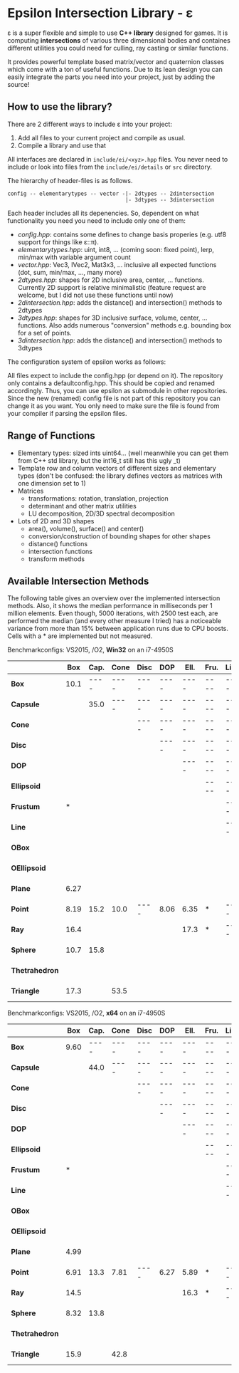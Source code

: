 Epsilon Intersection Library - ε
===============================================================================

ε is a super flexible and simple to use **C++ library** designed for games. It is computing **intersections** of various three dimensional bodies and containes different utilities you could need for culling, ray casting or similar functions.

It provides powerful template based matrix/vector and quaternion classes which come with a ton of useful functions.
Due to its lean design you can easily integrate the parts you need into your project, just by adding the source!


How to use the library?
-------------------------------------------------------------------------------

There are 2 different ways to include ε into your project:

  1. Add all files to your current project and compile as usual.
  2. Compile a library and use that

All interfaces are declared in ``include/ei/<xyz>.hpp`` files. You never need to
include or look into files from the ``include/ei/details`` or ``src`` directory.

The hierarchy of header-files is as follows.
```
config -- elementarytypes -- vector -|- 2dtypes -- 2dintersection
                                     |- 3dtypes -- 3dintersection
```
Each header includes all its depenencies. So, dependent on what functionality you need you need to include only one of them:

  * *config.hpp*: contains some defines to change basis properies (e.g. utf8 support for things like ε::π).
  * *elementarytypes.hpp*: uint, int8, ... (coming soon: fixed point), lerp, min/max with variable argument count
  * *vector.hpp*: Vec3, IVec2, Mat3x3, ... inclusive all expected functions (dot, sum, min/max, ..., many more)
  * *2dtypes.hpp*: shapes for 2D inclusive area, center, ... functions. Currently 2D support is relative minimalistic (feature request are welcome, but I did not use these functions until now)
  * *2dintersection.hpp*: adds the distance() and intersection() methods to 2dtypes
  * *3dtypes.hpp*: shapes for 3D inclusive surface, volume, center, ... functions. Also adds numerous "conversion" methods e.g. bounding box for a set of points.
  * *3dintersection.hpp*: adds the distance() and intersection() methods to 3dtypes  

The configuration system of epsilon works as follows:

All files expect to include the config.hpp (or depend on it). The repository only contains a defaultconfig.hpp. This should be copied and renamed accordingly. Thus, you can use epsilon as submodule in other repositories. Since the new (renamed) config file is not part of this repository you can change it as you want.
You only need to make sure the file is found from your compiler if parsing the epsilon files.


Range of Functions
-------------------------------------------------------------------------------

  * Elementary types: sized ints uint64... (well meanwhile you can get them from C++ std library, but the int16_t still has this ugly _t)
  * Template row and column vectors of different sizes and elementary types (don't be confused: the library defines vectors as matrices with one dimension set to 1)
  * Matrices
	  * transformations: rotation, translation, projection
	  * determinant and other matrix utilities
	  * LU decomposition, 2D/3D spectral decomposition
  * Lots of 2D and 3D shapes
	  * area(), volume(), surface() and center()
	  * conversion/construction of bounding shapes for other shapes
	  * distance() functions
	  * intersection functions
	  * transform methods


Available Intersection Methods
-------------------------------------------------------------------------------

The following table gives an overview over the implemented intersection methods.
Also, it shows the median performance in milliseconds per 1 million elements.
Even though, 5000 iterations, with 2500 test each, are performed the median (and every other measure I tried) has a noticeable
variance from more than 15% between application runs due to CPU boosts.
Cells with a * are implemented but not measured.

Benchmarkconfigs: VS2015, /O2, **Win32** on an i7-4950S

|                 | Box  | Cap. | Cone | Disc | DOP  | Ell. | Fru. | Line | OBox | OEl. | Pla. | Poi. | Ray  | Sph. | The. | Tri. |
|-----------------|------|------|------|------|------|------|------|------|------|------|------|------|------|------|------|------|
|**Box**          | 10.1 | ---- | ---- | ---- | ---- | ---- | ---- | ---- | ---- | ---- | ---- | ---- | ---- | ---- | ---- | ---- |
|**Capsule**      |      | 35.0 | ---- | ---- | ---- | ---- | ---- | ---- | ---- | ---- | ---- | ---- | ---- | ---- | ---- | ---- |
|**Cone**         |      |      |      | ---- | ---- | ---- | ---- | ---- | ---- | ---- | ---- | ---- | ---- | ---- | ---- | ---- |
|**Disc**         |      |      |      |      | ---- | ---- | ---- | ---- | ---- | ---- | ---- | ---- | ---- | ---- | ---- | ---- |
|**DOP**          |      |      |      |      |      | ---- | ---- | ---- | ---- | ---- | ---- | ---- | ---- | ---- | ---- | ---- |
|**Ellipsoid**    |      |      |      |      |      |      | ---- | ---- | ---- | ---- | ---- | ---- | ---- | ---- | ---- | ---- |
|**Frustum**      | *    |      |      |      |      |      |      | ---- | ---- | ---- | ---- | ---- | ---- | ---- | ---- | ---- |
|**Line**         |      |      |      |      |      |      |      | ---- | ---- | ---- | ---- | ---- | ---- | ---- | ---- | ---- |
|**OBox**         |      |      |      |      |      |      |      |      |      | ---- | ---- | ---- | ---- | ---- | ---- | ---- |
|**OEllipsoid**   |      |      |      |      |      |      |      |      |      |      | ---- | ---- | ---- | ---- | ---- | ---- |
|**Plane**        | 6.27 |      |      |      |      |      |      |      | 9.73 |      |      | ---- | ---- | ---- | ---- | ---- |
|**Point**        | 8.19 | 15.2 | 10.0 | ---- | 8.06 | 6.35 | *    | ---- | 19.1 | 12.9 | ---- | ---- | ---- | ---- | ---- | ---- |
|**Ray**          | 16.4 |      |      |      |      | 17.3 | *    | ---- | 36.0 |      |      | ---- | ---- | ---- | ---- | ---- |
|**Sphere**       | 10.7 | 15.8 |      |      |      |      |      |      |      |      | 5.71 | 3.33 | 5.71 | 6.14 | ---- | ---- |
|**Thetrahedron** |      |      |      |      |      |      |      |      |      |      |      | 24.9 |      |      |      | ---- |
|**Triangle**     | 17.3 |      | 53.5 |      |      |      |      |      | 33.4 |      |      | ---- | 22.4 | 38.2 |      |      |

Benchmarkconfigs: VS2015, /O2, **x64** on an i7-4950S

|                 | Box  | Cap. | Cone | Disc | DOP  | Ell. | Fru. | Line | OBox | OEl. | Pla. | Poi. | Ray  | Sph. | The. | Tri. |
|-----------------|------|------|------|------|------|------|------|------|------|------|------|------|------|------|------|------|
|**Box**          | 9.60 | ---- | ---- | ---- | ---- | ---- | ---- | ---- | ---- | ---- | ---- | ---- | ---- | ---- | ---- | ---- |
|**Capsule**      |      | 44.0 | ---- | ---- | ---- | ---- | ---- | ---- | ---- | ---- | ---- | ---- | ---- | ---- | ---- | ---- |
|**Cone**         |      |      |      | ---- | ---- | ---- | ---- | ---- | ---- | ---- | ---- | ---- | ---- | ---- | ---- | ---- |
|**Disc**         |      |      |      |      | ---- | ---- | ---- | ---- | ---- | ---- | ---- | ---- | ---- | ---- | ---- | ---- |
|**DOP**          |      |      |      |      |      | ---- | ---- | ---- | ---- | ---- | ---- | ---- | ---- | ---- | ---- | ---- |
|**Ellipsoid**    |      |      |      |      |      |      | ---- | ---- | ---- | ---- | ---- | ---- | ---- | ---- | ---- | ---- |
|**Frustum**      | *    |      |      |      |      |      |      | ---- | ---- | ---- | ---- | ---- | ---- | ---- | ---- | ---- |
|**Line**         |      |      |      |      |      |      |      | ---- | ---- | ---- | ---- | ---- | ---- | ---- | ---- | ---- |
|**OBox**         |      |      |      |      |      |      |      |      |      | ---- | ---- | ---- | ---- | ---- | ---- | ---- |
|**OEllipsoid**   |      |      |      |      |      |      |      |      |      |      | ---- | ---- | ---- | ---- | ---- | ---- |
|**Plane**        | 4.99 |      |      |      |      |      |      |      | 12.4 |      |      | ---- | ---- | ---- | ---- | ---- |
|**Point**        | 6.91 | 13.3 | 7.81 | ---- | 6.27 | 5.89 | *    | ---- | 26.6 | 13.1 | ---- | ---- | ---- | ---- | ---- | ---- |
|**Ray**          | 14.5 |      |      |      |      | 16.3 | *    | ---- | 45.3 |      |      | ---- | ---- | ---- | ---- | ---- |
|**Sphere**       | 8.32 | 13.8 |      |      |      |      |      |      |      |      | 1.79 | 1.92 | 4.22 | 3.71 | ---- | ---- |
|**Thetrahedron** |      |      |      |      |      |      |      |      |      |      |      | 18.9 |      |      |      | ---- |
|**Triangle**     | 15.9 |      | 42.8 |      |      |      |      |      | 41.7 |      |      | ---- | 18.6 | 35.1 |      |      |
